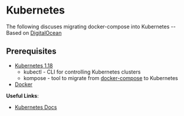 # Kubernetes
The following discuses migrating docker-compose into Kubernetes -- Based on [DigitalOcean](https://www.digitalocean.com/community/tutorials/how-to-migrate-a-docker-compose-workflow-to-kubernetes#:~:text=1%20Prerequisites.%20...%202%20Step%201%20%E2%80%94%20Installing,Database%20Service%20and%20an%20Application%20Init%20Container.%20)

## Prerequisites
* [Kubernetes 1.18](install_kubernetes.md)
  * kubectl - CLI for controlling Kubernetes clusters
  * kompose - tool to migrate from [docker-compose](https://docs.docker.com/compose/) to Kubernetes
* [Docker](../Docker/docker_io_install.sh)


**Useful Links**: 
* [Kubernetes Docs](https://kubernetes.io/docs/reference/)
